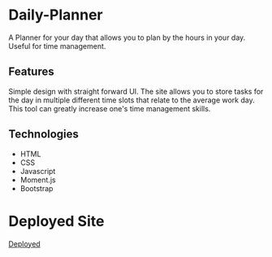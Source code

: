 # Daily-Planner

A Planner for your day that allows you to plan by the hours in your day. Useful for time management.

## Features

Simple design with straight forward UI. The site allows you to store tasks for the day in multiple different time slots that relate to the average work day. This tool can greatly increase one's time management skills.

## Technologies

- HTML
- CSS
- Javascript
- Moment.js
- Bootstrap

# Deployed Site

[Deployed](https://squiddotjpeg.github.io/Daily-Planner/)
